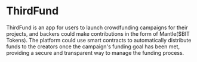 # ThirdFund

ThirdFund is an app for users to launch crowdfunding campaigns for their projects, and backers could make contributions in the form of Mantle($BIT Tokens). The platform could use smart contracts to automatically distribute funds to the creators once the campaign's funding goal has been met, providing a secure and transparent way to manage the funding process.

